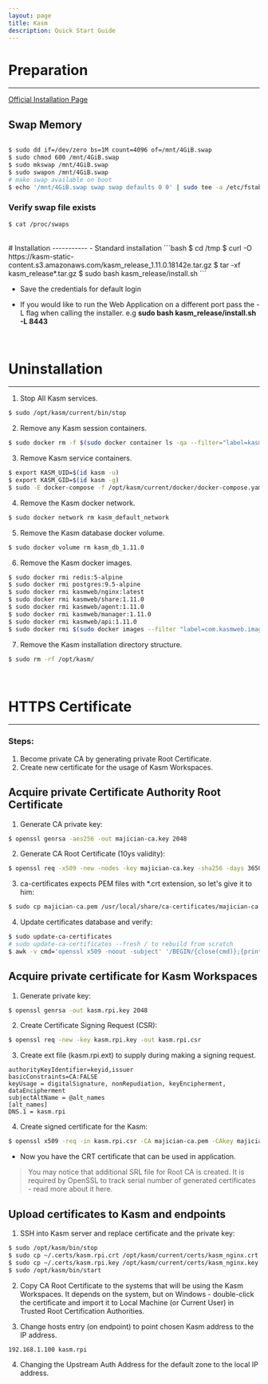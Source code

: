 ```yaml
---
layout: page
title: Kasm
description: Quick Start Guide
---
```


# Preparation
--------

[Official Installation Page](https://kasmweb.com/docs/latest/install/single_server_install.html)

## Swap Memory

```bash

$ sudo dd if=/dev/zero bs=1M count=4096 of=/mnt/4GiB.swap
$ sudo chmod 600 /mnt/4GiB.swap
$ sudo mkswap /mnt/4GiB.swap
$ sudo swapon /mnt/4GiB.swap
# make swap available on boot
$ echo '/mnt/4GiB.swap swap swap defaults 0 0' | sudo tee -a /etc/fstab
```

### Verify swap file exists
```bash
$ cat /proc/swaps
```
<br>
# Installation 
-----------
- Standard installation
```bash
$ cd /tmp
$ curl -O https://kasm-static-content.s3.amazonaws.com/kasm_release_1.11.0.18142e.tar.gz
$ tar -xf kasm_release*.tar.gz
$ sudo bash kasm_release/install.sh
```

- Save the credentials for default login
 
- If you would like to run the Web Application on a different port pass the -L flag when calling the installer. e.g **sudo bash kasm_release/install.sh -L 8443**

<br>

# Uninstallation
-------------

1. Stop All Kasm services.
```bash
$ sudo /opt/kasm/current/bin/stop
```

2. Remove any Kasm session containers.
```bash
$ sudo docker rm -f $(sudo docker container ls -qa --filter="label=kasm.kasmid")
```

3. Remove Kasm service containers.
```bash
$ export KASM_UID=$(id kasm -u)
$ export KASM_GID=$(id kasm -g)
$ sudo -E docker-compose -f /opt/kasm/current/docker/docker-compose.yaml rm
```

4. Remove the Kasm docker network.
```bash
$ sudo docker network rm kasm_default_network
```

5. Remove the Kasm database docker volume.
```bash
$ sudo docker volume rm kasm_db_1.11.0
```

6. Remove the Kasm docker images.
```bash
$ sudo docker rmi redis:5-alpine
$ sudo docker rmi postgres:9.5-alpine
$ sudo docker rmi kasmweb/nginx:latest
$ sudo docker rmi kasmweb/share:1.11.0
$ sudo docker rmi kasmweb/agent:1.11.0
$ sudo docker rmi kasmweb/manager:1.11.0
$ sudo docker rmi kasmweb/api:1.11.0
$ sudo docker rmi $(sudo docker images --filter "label=com.kasmweb.image=true" -q)
```

7. Remove the Kasm installation directory structure.
```bash
$ sudo rm -rf /opt/kasm/
```
<br>

# HTTPS Certificate
-----------------

### Steps: 

1. Become private CA by generating private Root Certificate.
2. Create new certificate for the usage of Kasm Workspaces.

## Acquire private Certificate Authority Root Certificate

1. Generate CA private key:
```bash
$ openssl genrsa -aes256 -out majician-ca.key 2048
```

2. Generate CA Root Certificate (10ys validity):
```bash
$ openssl req -x509 -new -nodes -key majician-ca.key -sha256 -days 3650 -out majician-ca.pem
```

3. ca-certificates expects PEM files with *.crt extension, so let's give it to him:
```bash
$ sudo cp majician-ca.pem /usr/local/share/ca-certificates/majician-ca.crt
```

4. Update certificates database and verify:
```bash
$ sudo update-ca-certificates
# sudo update-ca-certificates --fresh / to rebuild from scratch
$ awk -v cmd='openssl x509 -noout -subject' '/BEGIN/{close(cmd)};{print | cmd}' < /etc/ssl/certs/ca-certificates.crt | grep majician
```

## Acquire private certificate for Kasm Workspaces

1. Generate private key:
```bash
$ openssl genrsa -out kasm.rpi.key 2048
```

2. Create Certificate Signing Request (CSR):
```bash
$ openssl req -new -key kasm.rpi.key -out kasm.rpi.csr
```

3. Create ext file (kasm.rpi.ext) to supply during making a signing request.
```text
authorityKeyIdentifier=keyid,issuer
basicConstraints=CA:FALSE
keyUsage = digitalSignature, nonRepudiation, keyEncipherment, dataEncipherment
subjectAltName = @alt_names
[alt_names]
DNS.1 = kasm.rpi
```

4. Create signed certificate for the Kasm:
```bash
$ openssl x509 -req -in kasm.rpi.csr -CA majician-ca.pem -CAkey majician-ca.key -CAcreateserial -out kasm.rpi.crt -days 730 -sha256 -extfile kasm.rpi.ext
```


- Now you have the CRT certificate that can be used in application.
>You may notice that additional SRL file for Root CA is created. It is required by OpenSSL to track serial number of generated certificates - read more about it here.

## Upload certificates to Kasm and endpoints

1. SSH into Kasm server and replace certificate and the private key:
```bash
$ sudo /opt/kasm/bin/stop
$ sudo cp ~/.certs/kasm.rpi.crt /opt/kasm/current/certs/kasm_nginx.crt
$ sudo cp ~/.certs/kasm.rpi.key /opt/kasm/current/certs/kasm_nginx.key
$ sudo /opt/kasm/bin/start
```

2. Copy CA Root Certificate to the systems that will be using the Kasm Workspaces. It depends on the system, but on Windows - double-click the certificate and import it to Local Machine (or Current User) in Trusted Root Certification Authorities.

3. Change hosts entry (on endpoint) to point chosen Kasm address to the IP address.
```bash
192.168.1.100 kasm.rpi
```

4. Changing the Upstream Auth Address for the default zone to the local IP address.

